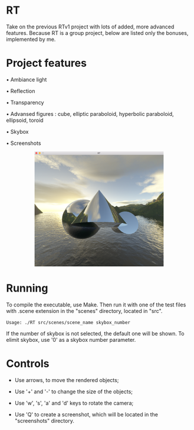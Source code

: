 # RT
Take on the previous RTv1 project with lots of added, more advanced features. Because RT is a group project, below are listed only the bonuses, implemented by me.

# Project features
• Ambiance light

• Reflection

• Transparency

• Advansed figures : cube, elliptic paraboloid, hyperbolic paraboloid, ellipsoid, toroid

• Skybox

• Screenshots


<p align="center">
<img src="https://github.com/akulaiev/RT/blob/master/demo.png" width="350">
</p>

# Running
To compile the executable, use Make. Then run it with one of the test files with .scene extension in the "scenes" directory, located in "src".
```
Usage: ./RT src/scenes/scene_name skybox_number
```
If the number of skybox is not selected, the default one will be shown. To elimit skybox, use '0' as a skybox number parameter.

# Controls
- Use arrows, to move the rendered objects;

- Use '+' and '-' to change the size of the objects;

- Use 'w', 's', 'a' and 'd' keys to rotate the camera;

- Use 'Q' to create a screenshot, which will be located in the "screenshots" directory.

